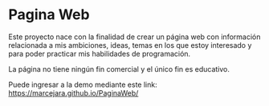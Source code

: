 # Pagina Web

Este proyecto nace con la finalidad de crear un página web con información relacionada a mis ambiciones, ideas, 
temas en los que estoy interesado y para poder practicar mis habilidades de programación.

La página no tiene ningún fin comercial y el único fin es educativo.

Puede ingresar a la demo mediante este link: https://marcejara.github.io/PaginaWeb/
